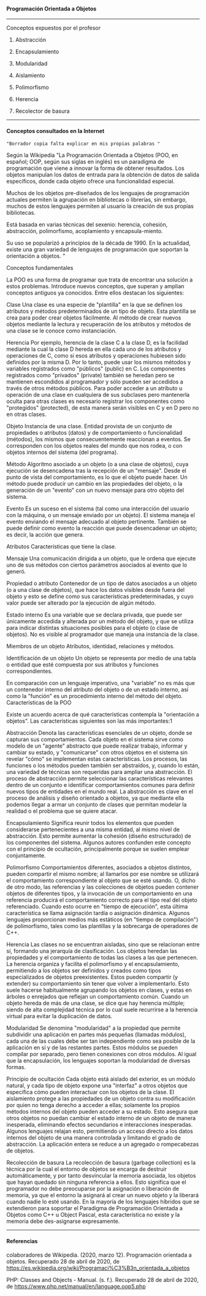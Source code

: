 #### Programación Orientada  a Objetos 

---

Conceptos expuestos por el profesor 

1. Abstracción 

2. Encapsulamiento

3. Modularidad 

4. Aislamiento 

5. Polimorfismo 

6. Herencia 

7. Recolector de basura 

---

#### Conceptos consultados en la Internet 

```
"Borrador copia falta explicar en mis propias palabras "
```


Según la Wikipedia 
"La Programación Orientada a Objetos (POO, en español; OOP, según sus siglas en inglés) es un paradigma de programación que viene a innovar la forma de obtener resultados. Los objetos manipulan los datos de entrada para la obtención de datos de salida específicos, donde cada objeto ofrece una funcionalidad especial.

Muchos de los objetos pre-diseñados de los lenguajes de programación actuales permiten la agrupación en bibliotecas o librerías, sin embargo, muchos de estos lenguajes permiten al usuario la creación de sus propias bibliotecas.

Está basada en varias técnicas del sexenio: herencia, cohesión, abstracción, polimorfismo, acoplamiento y encapsula-miento.

Su uso se popularizó a principios de la década de 1990. En la actualidad, existe una gran variedad de lenguajes de programación que soportan la orientación a objetos. "


Conceptos fundamentales

La POO es una forma de programar que trata de encontrar una solución a estos problemas. Introduce nuevos conceptos, que superan y amplían conceptos antiguos ya conocidos. Entre ellos destacan los siguientes:

Clase
    Una clase es una especie de "plantilla" en la que se definen los atributos y métodos predeterminados de un tipo de objeto. Esta plantilla se crea para poder crear objetos fácilmente. Al método de crear nuevos objetos mediante la lectura y recuperación de los atributos y métodos de una clase se le conoce como instanciación.

Herencia
    Por ejemplo, herencia de la clase C a la clase D, es la facilidad mediante la cual la clase D hereda en ella cada uno de los atributos y operaciones de C, como si esos atributos y operaciones hubiesen sido definidos por la misma D. Por lo tanto, puede usar los mismos métodos y variables registrados como "públicos" (public) en C. Los componentes registrados como "privados" (private) también se heredan pero se mantienen escondidos al programador y sólo pueden ser accedidos a través de otros métodos públicos. Para poder acceder a un atributo u operación de una clase en cualquiera de sus subclases pero mantenerla oculta para otras clases es necesario registrar los componentes como "protegidos" (protected), de esta manera serán visibles en C y en D pero no en otras clases.

Objeto
    Instancia de una clase. Entidad provista de un conjunto de propiedades o atributos (datos) y de comportamiento o funcionalidad (métodos), los mismos que consecuentemente reaccionan a eventos. Se corresponden con los objetos reales del mundo que nos rodea, o con objetos internos del sistema (del programa).

Método
    Algoritmo asociado a un objeto (o a una clase de objetos), cuya ejecución se desencadena tras la recepción de un "mensaje". Desde el punto de vista del comportamiento, es lo que el objeto puede hacer. Un método puede producir un cambio en las propiedades del objeto, o la generación de un "evento" con un nuevo mensaje para otro objeto del sistema.

Evento
    Es un suceso en el sistema (tal como una interacción del usuario con la máquina, o un mensaje enviado por un objeto). El sistema maneja el evento enviando el mensaje adecuado al objeto pertinente. También se puede definir como evento la reacción que puede desencadenar un objeto; es decir, la acción que genera.

Atributos
    Características que tiene la clase.

Mensaje
    Una comunicación dirigida a un objeto, que le ordena que ejecute uno de sus métodos con ciertos parámetros asociados al evento que lo generó.

Propiedad o atributo
    Contenedor de un tipo de datos asociados a un objeto (o a una clase de objetos), que hace los datos visibles desde fuera del objeto y esto se define como sus características predeterminadas, y cuyo valor puede ser alterado por la ejecución de algún método.

Estado interno
    Es una variable que se declara privada, que puede ser únicamente accedida y alterada por un método del objeto, y que se utiliza para indicar distintas situaciones posibles para el objeto (o clase de objetos). No es visible al programador que maneja una instancia de la clase.

Miembros de un objeto
    Atributos, identidad, relaciones y métodos.

Identificación de un objeto
    Un objeto se representa por medio de una tabla o entidad que esté compuesta por sus atributos y funciones correspondientes.

En comparación con un lenguaje imperativo, una "variable" no es más que un contenedor interno del atributo del objeto o de un estado interno, así como la "función" es un procedimiento interno del método del objeto.
Características de la POO

Existe un acuerdo acerca de qué características contempla la "orientación a objetos". Las características siguientes son las más importantes:1​

Abstracción
    Denota las características esenciales de un objeto, donde se capturan sus comportamientos. Cada objeto en el sistema sirve como modelo de un "agente" abstracto que puede realizar trabajo, informar y cambiar su estado, y "comunicarse" con otros objetos en el sistema sin revelar "cómo" se implementan estas características. Los procesos, las funciones o los métodos pueden también ser abstraídos, y, cuando lo están, una variedad de técnicas son requeridas para ampliar una abstracción. El proceso de abstracción permite seleccionar las características relevantes dentro de un conjunto e identificar comportamientos comunes para definir nuevos tipos de entidades en el mundo real. La abstracción es clave en el proceso de análisis y diseño orientado a objetos, ya que mediante ella podemos llegar a armar un conjunto de clases que permitan modelar la realidad o el problema que se quiere atacar.

Encapsulamiento
    Significa reunir todos los elementos que pueden considerarse pertenecientes a una misma entidad, al mismo nivel de abstracción. Esto permite aumentar la cohesión (diseño estructurado) de los componentes del sistema. Algunos autores confunden este concepto con el principio de ocultación, principalmente porque se suelen emplear conjuntamente.

Polimorfismo
    Comportamientos diferentes, asociados a objetos distintos, pueden compartir el mismo nombre; al llamarlos por ese nombre se utilizará el comportamiento correspondiente al objeto que se esté usando. O, dicho de otro modo, las referencias y las colecciones de objetos pueden contener objetos de diferentes tipos, y la invocación de un comportamiento en una referencia producirá el comportamiento correcto para el tipo real del objeto referenciado. Cuando esto ocurre en "tiempo de ejecución", esta última característica se llama asignación tardía o asignación dinámica. Algunos lenguajes proporcionan medios más estáticos (en "tiempo de compilación") de polimorfismo, tales como las plantillas y la sobrecarga de operadores de C++.

Herencia
    Las clases no se encuentran aisladas, sino que se relacionan entre sí, formando una jerarquía de clasificación. Los objetos heredan las propiedades y el comportamiento de todas las clases a las que pertenecen. La herencia organiza y facilita el polimorfismo y el encapsulamiento, permitiendo a los objetos ser definidos y creados como tipos especializados de objetos preexistentes. Estos pueden compartir (y extender) su comportamiento sin tener que volver a implementarlo. Esto suele hacerse habitualmente agrupando los objetos en clases, y estas en árboles o enrejados que reflejan un comportamiento común. Cuando un objeto hereda de más de una clase, se dice que hay herencia múltiple; siendo de alta complejidad técnica por lo cual suele recurrirse a la herencia virtual para evitar la duplicación de datos.

Modularidad
    Se denomina "modularidad" a la propiedad que permite subdividir una aplicación en partes más pequeñas (llamadas módulos), cada una de las cuales debe ser tan independiente como sea posible de la aplicación en sí y de las restantes partes. Estos módulos se pueden compilar por separado, pero tienen conexiones con otros módulos. Al igual que la encapsulación, los lenguajes soportan la modularidad de diversas formas.

Principio de ocultación
    Cada objeto está aislado del exterior, es un módulo natural, y cada tipo de objeto expone una "interfaz" a otros objetos que especifica cómo pueden interactuar con los objetos de la clase. El aislamiento protege a las propiedades de un objeto contra su modificación por quien no tenga derecho a acceder a ellas; solamente los propios métodos internos del objeto pueden acceder a su estado. Esto asegura que otros objetos no puedan cambiar el estado interno de un objeto de manera inesperada, eliminando efectos secundarios e interacciones inesperadas. Algunos lenguajes relajan esto, permitiendo un acceso directo a los datos internos del objeto de una manera controlada y limitando el grado de abstracción. La aplicación entera se reduce a un agregado o rompecabezas de objetos.

Recolección de basura
    La recolección de basura (garbage collection) es la técnica por la cual el entorno de objetos se encarga de destruir automáticamente, y por tanto desvincular la memoria asociada, los objetos que hayan quedado sin ninguna referencia a ellos. Esto significa que el programador no debe preocuparse por la asignación o liberación de memoria, ya que el entorno la asignará al crear un nuevo objeto y la liberará cuando nadie lo esté usando. En la mayoría de los lenguajes híbridos que se extendieron para soportar el Paradigma de Programación Orientada a Objetos como C++ u Object Pascal, esta característica no existe y la memoria debe des-asignarse expresamente.

---

#### Referencias 

colaboradores de Wikipedia. (2020, marzo 12). Programación orientada a objetos. Recuperado 28 de abril de 2020, de https://es.wikipedia.org/wiki/Programaci%C3%B3n_orientada_a_objetos

PHP: Classes and Objects - Manual. (s. f.). Recuperado 28 de abril de 2020, de https://www.php.net/manual/en/language.oop5.php